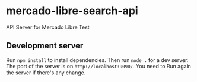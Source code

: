 # mercado-libre-search-api
API Server for Mercado Libre Test

## Development server

Run `npm install` to install dependencies. Then run `node .` for a dev server. The port of the server is on `http://localhost:9090/`. You need to Run again the server if there's any change.
